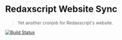 Redaxscript Website Sync
========================

> Yet another cronjob for Redaxscript's website.

[![Build Status](https://img.shields.io/travis/redaxscript/redaxscript-website-sync.svg)](https://travis-ci.org/redaxscript/redaxscript-website-sync)


